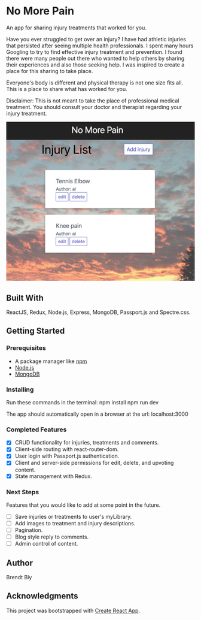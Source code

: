 # No More Pain
An app for sharing injury treatments that worked for you.

Have you ever struggled to get over an injury?  I have had athletic injuries that persisted after seeing multiple health professionals.  I spent many hours Googling to try to find effective injury treatment and prevention.  I found there were many people out there who wanted to help others by sharing their experiences and also those seeking help.  I was inspired to create a place for this sharing to take place.

Everyone's body is different and physical therapy is not one size fits all.  This is a place to share what has worked for you.

Disclaimer: This is not meant to take the place of professional medical treatment.  You should consult your doctor and therapist regarding your injury treatment.

![app picture](/no-more-pain-screenshot.jpeg)

## Built With

ReactJS, Redux, Node.js, Express, MongoDB, Passport.js and Spectre.css.

## Getting Started

### Prerequisites

- A package manager like [npm](https://www.npmjs.com/)
- [Node.js](https://nodejs.org/en/)
- [MongoDB](https://www.mongodb.com/)


### Installing

Run these commands in the terminal:
npm install
npm run dev

The app should automatically open in a browser at the url: localhost:3000

### Completed Features

- [x] CRUD functionality for injuries, treatments and comments.
- [x] Client-side routing with react-router-dom.
- [x] User login with Passport.js authentication.
- [x] Client and server-side permissions for edit, delete, and upvoting content.
- [x] State management with Redux.

### Next Steps

Features that you would like to add at some point in the future.

- [ ] Save injuries or treatments to user's myLibrary.
- [ ] Add images to treatment and injury descriptions.
- [ ] Pagination.
- [ ] Blog style reply to comments.
- [ ] Admin control of content.

## Author

Brendt Bly


## Acknowledgments

This project was bootstrapped with [Create React App](https://github.com/facebookincubator/create-react-app).